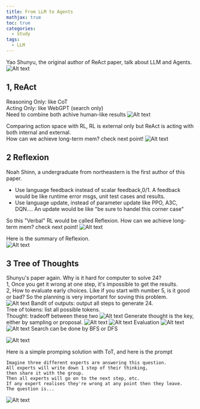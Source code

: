 ```yaml
---
title: From LLM to Agents
mathjax: true
toc: true
categories:
  - Study
tags:
  - LLM
---
```


Yao Shunyu, the original author of ReAct paper, talk about LLM and Agents.
![Alt text](/assets/images/23-09-19-LLM2Agents_files/overview.png)

## 1, ReAct
Reasoning Only: like CoT  
Acting Only: like WebGPT (search only)  
Need to combine both achive human-like results
![Alt text](/assets/images/23-09-19-LLM2Agents_files/react_overview.png)

Comparing action space with RL, RL is external only but ReAct is acting with both internal and external.  
How can we achieve long-term mem? check next point!
![Alt text](/assets/images/23-09-19-LLM2Agents_files/react_summary.png)



## 2 Reflexion
Noah Shinn, a undergraduate from northeastern is the first author of this paper. 

- Use language feedback instead of scalar feedback,0/1. A feedback would be like runtime error msgs, unit test cases and results. 
- Use language update, instead of parameter update like PPO, A3C, DQN.... An update would be like "be sure to handel this corner case"

So this "Verbal" RL would be called Reflexion.
How can we achieve long-term mem? check next point!
![Alt text](/assets/images/23-09-19-LLM2Agents_files/reflex_verbalRL.png)

Here is the summary of Reflexion.  
![Alt text](/assets/images/23-09-19-LLM2Agents_files/reflex_summary.png)

## 3 Tree of Thoughts
Shunyu's paper again. Why is it hard for computer to solve 24?  
1, Once you get it wrong at one step, it's impossible to get the results.   
2, How to evaluate early choices. Like if you start with number 5, is it good or bad?
So the planning is very important for soving this problem.  
![Alt text](/assets/images/23-09-19-LLM2Agents_files/tot_overview.png)
Bandit of outputs: output all steps to generate 24.  
Tree of tokens: list all possible tokens.  
Thought: tradeoff between these two
![Alt text](/assets/images/23-09-19-LLM2Agents_files/tot_thoughts.png)
Generate thought is the key, either by sampling or proposal. 
![Alt text](/assets/images/23-09-19-LLM2Agents_files/tot_generationA.png)
![Alt text](/assets/images/23-09-19-LLM2Agents_files/tot_generationB.png)
Evaluation
![Alt text](/assets/images/23-09-19-LLM2Agents_files/tot_evaluationA.png)
![Alt text](/assets/images/23-09-19-LLM2Agents_files/tot_evaluationB.png)
Search can be done by BFS or DFS

![Alt text](/assets/images/23-09-19-LLM2Agents_files/tot_summary.png)

Here is a simple promping solution with ToT, and here is the prompt
```
Imagine three different experts are answering this question.
All experts will write down 1 step of their thinking,
then share it with the group.
Then all experts will go on to the next step, etc.
If any expert realises they're wrong at any point then they leave.
The question is...
```  
![Alt text](/assets/images/23-09-19-LLM2Agents_files/tot_prompt.png)

